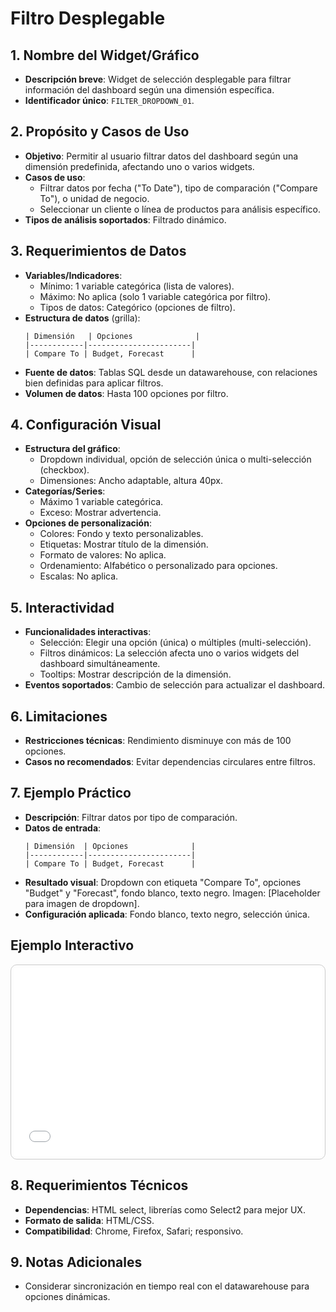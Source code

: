 # Filtro Desplegable

## 1. Nombre del Widget/Gráfico
- **Descripción breve**: Widget de selección desplegable para filtrar información del dashboard según una dimensión específica.
- **Identificador único**: `FILTER_DROPDOWN_01`.

## 2. Propósito y Casos de Uso
- **Objetivo**: Permitir al usuario filtrar datos del dashboard según una dimensión predefinida, afectando uno o varios widgets.
- **Casos de uso**:
    - Filtrar datos por fecha ("To Date"), tipo de comparación ("Compare To"), o unidad de negocio.
    - Seleccionar un cliente o línea de productos para análisis específico.
- **Tipos de análisis soportados**: Filtrado dinámico.

## 3. Requerimientos de Datos
- **Variables/Indicadores**:
    - Mínimo: 1 variable categórica (lista de valores).
    - Máximo: No aplica (solo 1 variable categórica por filtro).
    - Tipos de datos: Categórico (opciones de filtro).
- **Estructura de datos** (grilla):
    ```
    | Dimensión   | Opciones              |
    |------------|-----------------------|
    | Compare To | Budget, Forecast      |
    ```
- **Fuente de datos**: Tablas SQL desde un datawarehouse, con relaciones bien definidas para aplicar filtros.
- **Volumen de datos**: Hasta 100 opciones por filtro.

## 4. Configuración Visual
- **Estructura del gráfico**:
    - Dropdown individual, opción de selección única o multi-selección (checkbox).
    - Dimensiones: Ancho adaptable, altura 40px.
- **Categorías/Series**:
    - Máximo 1 variable categórica.
    - Exceso: Mostrar advertencia.
- **Opciones de personalización**:
    - Colores: Fondo y texto personalizables.
    - Etiquetas: Mostrar título de la dimensión.
    - Formato de valores: No aplica.
    - Ordenamiento: Alfabético o personalizado para opciones.
    - Escalas: No aplica.

## 5. Interactividad
- **Funcionalidades interactivas**:
    - Selección: Elegir una opción (única) o múltiples (multi-selección).
    - Filtros dinámicos: La selección afecta uno o varios widgets del dashboard simultáneamente.
    - Tooltips: Mostrar descripción de la dimensión.
- **Eventos soportados**: Cambio de selección para actualizar el dashboard.

## 6. Limitaciones
- **Restricciones técnicas**: Rendimiento disminuye con más de 100 opciones.
- **Casos no recomendados**: Evitar dependencias circulares entre filtros.

## 7. Ejemplo Práctico
- **Descripción**: Filtrar datos por tipo de comparación.
- **Datos de entrada**:
  ```
  | Dimensión  | Opciones              |
  |------------|-----------------------|
  | Compare To | Budget, Forecast      |
  ```
- **Resultado visual**: Dropdown con etiqueta "Compare To", opciones "Budget" y "Forecast", fondo blanco, texto negro. Imagen: [Placeholder para imagen de dropdown].
- **Configuración aplicada**: Fondo blanco, texto negro, selección única.

## Ejemplo Interactivo

<div class="widget-interactive-container" style="border: 1px solid #ccc; padding: 5px; border-radius: 10px; margin-bottom: 20px; min-height: 300px; position: relative;">
  <iframe src="../../../assets/widgets_html/FILTER_DROPDOWN_01/filter_dropdown_01_interactive.html" 
          style="width: 100%; height: 300px; border: none; overflow: auto;"
          loading="lazy"
          title="Ejemplo Interactivo del Filtro">
  </iframe>
</div>

<style>
/* Opcional: Para asegurar que el iframe se ajuste bien si el contenido es más alto */
.widget-interactive-container iframe {
    min-height: 300px; /* Ajusta según la altura típica de tus widgets */
}
</style>

## 8. Requerimientos Técnicos
- **Dependencias**: HTML select, librerías como Select2 para mejor UX.
- **Formato de salida**: HTML/CSS.
- **Compatibilidad**: Chrome, Firefox, Safari; responsivo.

## 9. Notas Adicionales
- Considerar sincronización en tiempo real con el datawarehouse para opciones dinámicas.